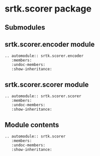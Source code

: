 # srtk.scorer package

## Submodules

## srtk.scorer.encoder module

```{eval-rst}
.. automodule:: srtk.scorer.encoder
   :members:
   :undoc-members:
   :show-inheritance:
```

## srtk.scorer.scorer module

```{eval-rst}
.. automodule:: srtk.scorer.scorer
   :members:
   :undoc-members:
   :show-inheritance:
```

## Module contents

```{eval-rst}
.. automodule:: srtk.scorer
   :members:
   :undoc-members:
   :show-inheritance:
```
